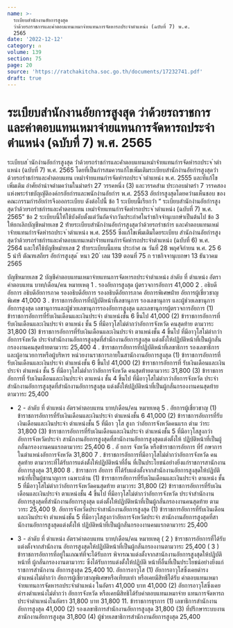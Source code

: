 ```yaml
---
name: >-
  ระเบียบสำนักงานอัยการสูงสุด
  ว่าด้วยรถราชการและค่าตอบแทนเหมาจ่ายแทนการจัดหารถประจำตำแหน่ง (ฉบับที่ 7) พ.ศ.
  2565
date: '2022-12-12'
category: ก
volume: 139
section: 75
page: 20
source: 'https://ratchakitcha.soc.go.th/documents/17232741.pdf'
draft: true
---
```


# ระเบียบสำนักงานอัยการสูงสุด ว่าด้วยรถราชการและค่าตอบแทนเหมาจ่ายแทนการจัดหารถประจำตำแหน่ง (ฉบับที่ 7) พ.ศ. 2565

ระเบียบส ํานักงํานอัยกํารสูงสุด ว่ําด้วยรถรําชกํารและค่ําตอบแทนเหมําจ่ํายแทนกํารจัดหํารถประจ ําตําแหน่ง (ฉบับที่ 7) พ.ศ. 2565 โดยที่เป็นกํารสมควรแก้ไขเพิ่มเติมระเบียบสํานักงํานอัยกํารสูงสุดว่ําด้วยรถรําชกํารและค่ําตอบแทน เหมําจ่ํายแทนกํารจัดหํารถประจ ําตําแหน่ง พ.ศ. 2555 และที่แก้ไขเพิ่มเติม อําศัยอํานําจตํามควํามในมําตรํา 27 วรรคหนึ่ง (3) และวรรคสําม ประกอบมําตรํา 7 วรรคสอง แห่งพระรําชบัญญัติองค์กรอัยกํารและพนักงํานอัยกําร พ.ศ. 2553 อัยกํารสูงสุดโดยควํามเห็นชอบ ของคณะกรรมกํารอัยกํารจึงออกระเบียบ ดังต่อไปนี้ ข้อ 1 ระเบียบนี้เรียกว่ํา “ ระเบียบสํานักงํานอัยกํารสูงสุดว่ําด้วยรถรําชกํารและค่ําตอบแทน เหมําจ่ํายแทนกํารจัดหํารถประจ ําตําแหน่ง (ฉบับที่ 7) พ.ศ. 2565” ข้อ 2 ระเบียบนี้ให้ใช้บังคับตั้งแต่วันถัดจํากวันประกําศในรําชกิจจํานุเบกษําเป็นต้นไป ข้อ 3 ให้ยกเลิกบัญชีหมํายเลข 2 ท้ํายระเบียบสํานักงํานอัยกํารสูงสุดว่ําด้วยรถรําชกําร และค่ําตอบแทนเหมําจ่ํายแทนกํารจัดหํารถประจ ําตําแหน่ง พ.ศ. 2555 ซึ่งแก้ไขเพิ่มเติมโดยระเบียบ สํานักงํานอัยกํารสูงสุดว่ําด้วยรถรําชกํารและค่ําตอบแทนเหมําจ่ํายแทนกํารจัดหํารถประจําตําแหน่ง (ฉบับที่ 6) พ.ศ. 2564 และให้ใช้บัญชีหมํายเลข 2 ท้ํายระเบียบนี้แทน ประกําศ ณ วันที่ 28 พฤศจิกํายน พ.ศ. 25 6 5 นํารี ตัณฑเสถียร อัยกํารสูงสุด ้ หนา 20 ่ เลม 139 ตอนที่ 75 ก ราชกิจจานุเบกษา 13 ธันวาคม 2565

บัญชีหมายเลข 2 บัญชีค่าตอบแทนเหมาจ่ายแทนการจัดหารถประจำตำแหน่ง ลำดับ ที่ ตำแหน่ง อัตราค่าตอบแทน บาท/เดือน/คน หมายเหตุ 1 . รองอัยการสูงสุด ผู้ตรวจการอัยการ 41,000 2 . อธิบดีอัยการ อธิบดีอัยการภาค รองอธิบดีอัยการ รองอธิบดีอัยการภาค อัยการพิเศษฝ่าย อัยการผู้เชี่ยวชาญพิเศษ 41,000 3 . ข้าราชการอัยการที่ปฏิบัติหน้าที่เลขานุการ รองเลขานุการ และผู้ช่วยเลขานุการอัยการสูงสุด เลขานุการและผู้ช่วยเลขานุการรองอัยการสูงสุด และเลขานุการผู้ตรวจการอัยการ (1) ข้าราชการอัยการที่รับเงินเดือนและเงินประจำ ตำแหน่งชั้น 6 ขึ้นไป 41,000 (2) ข้าราชการอัยการที่รับเงินเดือนและเงินประจำ ตาแหน่ง ชั้น 5 ที่มีอาวุโสไม่ต่ากว่าอัยการจังหวัด คนสุดท้าย ตามวาระ 31,800 (3) ข้าราชการอัยการที่รับเงินเดือนและเงินประจำ ตาแหน่งชั้น 4 ขึ้นไป ที่มีอาวุโสไม่ต่ากว่าอัยการจังหวัด ประจำสำนักงานอัยการสูงสุดที่สำนักงานอัยการสูงสุด แต่งตั้งให้ปฏิบัติหน้าที่เป็นผู้กลั่นกรองงานคนสุดท้ายตามวาระ 25,400 4 . ข้าราชการอัยการที่ปฏิบัติหน้าที่เลขาธิการ รองเลขาธิการ และผู้อานวยการหรือผู้บริหาร หน่วยงานราชการภายในสานักงานอัยการสูงสุด (1) ข้าราชการอัยการที่รับเงินเดือนและเงินประจำ ตำแหน่งชั้น 6 ขึ้นไป 41,000 (2) ข้าราชการอัยการที่ รับเงินเดือนและเงินประจำ ตำแหน่ง ชั้น 5 ที่มีอาวุโสไม่ต่ำกว่าอัยการจังหวัด คนสุดท้ายตามวาระ 31,800 (3) ข้าราชการอัยการที่ รับเงินเดือนและเงินประจำ ตาแหน่ง ชั้น 4 ขึ้นไป ที่มีอาวุโสไม่ต่ากว่าอัยการจังหวัด ประจำสำนักงานอัยการสูงสุดที่สำนักงานอัยการสูงสุด แต่งตั้งให้ปฏิบัติหน้าที่เป็นผู้กลั่นกรองงานคนสุดท้าย ตามวาระ 25,400

- 2 - ลำดับ ที่ ตำแหน่ง อัตราค่าตอบแทน บาท/เดือน/คน หมายเหตุ 5 . อัยการผู้เชี่ยวชาญ (1) ข้าราชการอัยการที่รับเงินเดือนและเงินประจำ ตำแหน่งชั้น 6 41,000 (2) ข้าราชการอัยการที่รับเงินเดือนและเงินประจำ ตำแหน่งชั้น 5 ที่มีอา วุโส สูงก ว่าอัยการจังหวัดคนแรก ตำม วำระ 31,800 (3) ข้าราชการอัยการที่รับเงินเดือนและเงินประจำ ตำแหน่งชั้น 5 ที่มีอาวุโสสูงกว่าอัยการจังหวัดประจำ สานักงานอัยการสูงสุดที่สานักงานอัยการสูงสุดแต่งตั้งให้ ปฏิบัติหน้าที่เป็นผู้กลั่นกรองงานคนแรกตามวาระ 25,400 6 . อั ยการ จังหวัด หรือข้าราชการอัยการ ที่รั กษาการ ในตำแหน่งอัยการจังหวัด 31,800 7 . ข้าราชการอัยการที่มีอาวุโสไม่ต่ำกว่าอัยการจังหวัด คนสุดท้าย ตามวาระที่ได้รับการแต่งตั้งให้ปฏิบัติหน้าที่อื่น ที่เป็นประโยชน์อย่างยิ่งแก่ราชการสานักงานอัยการสูงสุด 31,800 8 . ข้าราชการ อัยการ ที่ได้รับแต่งตั้งจากสำนักงานอัยการสูงสุดให้ปฏิบัติหน้าที่เป็นผู้ชานาญการ เฉพาะด้าน (1) ข้าราชการอัยการที่รับเงินเดือนและเงินประจำ ตาแหน่ง ชั้น 5 ที่มีอาวุโสไม่ต่ากว่าอัยการจังหวัดคนสุดท้าย ตามวาระ 31,800 (2) ข้าราชการอัยการที่รับเงินเดือนและเงินประจำ ตาแหน่งชั้น 4 ขึ้นไป ที่มีอาวุโสไม่ต่ากว่าอัยการจังหวัด ประจำสำนักงานอัยการสูงสุดที่สำนักงานอัยการสูงสุด แต่งตั้งให้ปฏิบัติหน้าที่เป็นผู้กลั่นกรองงานคนสุดท้าย ตามวาระ 25,400 9. อัยการจังหวัดประจำสานักงานอัยการสูงสุด (1) ข้าราชการอัยการที่รับเงินเดือนและเงินประจำ ตำแหน่งชั้น 5 ที่มีอาวุโสสูงกว่าอัยการจังหวัดประจำ สานักงานอัยการสูงสุดที่สานักงานอัยการสูงสุดแต่งตั้งให้ ปฏิบัติหน้าที่เป็นผู้กลั่นกรองงานคนแรกตามวาระ 25,400

- 3 - ลำดับ ที่ ตำแหน่ง อัตราค่าตอบแทน บาท/เดือน/คน หมายเหตุ ( 2 ) ข้าราชการอัยการที่ได้รับแต่งตั้งจากสำนักงาน อัยการสูงสุดให้ปฏิบัติหน้าที่เป็นผู้กลั่นกรองงานตามวาระ 25,400 ( 3 ) ข้าราชการอัยการที่อยู่ในเกณฑ์ที่จะได้รับการ พิจารณาแต่งตั้งจากสานักงานอัยการสูงสุดให้ปฏิบัติหน้าที่ ผู้กลั่นกรองงานตามวาระ ซึ่งได้รับการแต่งตั้งให้ปฏิบัติ หน้าที่อื่นที่เป็นประโยชน์อย่างยิ่งแก่ราชการสำนักงาน อัยการสูงสุด 25,400 10. อัยการอาวุโส (1) อัยการอาวุโสซึ่งเคยดำรงตำแหน่งไม่ต่ำกว่า อัยการผู้เชี่ยวชาญพิเศษหรือเทียบเท่า หรือเคยมีสิทธิได้รับ ค่าตอบแทนเหมาจ่ายแทนการจัดหารถประจำตำแหน่ง ในอัตรา 41,000 บาท 41,000 (2) อัยการอาวุโสซึ่งเคยดำรงตำแหน่งไม่ต่ำกว่า อัยการจังหวัด หรือเคยมีสิทธิได้รับค่าตอบแทนเหมาจ่าย แทนการจัดหารถประจำตำแหน่งในอัตรา 31,800 บาท 31,800 11. ข้าราชการธุรการ (1) เลขาธิการสำนักงานอัยการสูงสุด 41,000 (2) รองเลขาธิการสำนักงานอัยการสูงสุด 31,800 (3) ที่ปรึกษาระบบงานสานักงานอัยการสูงสุด 31,800 (4) ผู้ช่วยเลขาธิการสำนักงานอัยการสูงสุด 25,400
